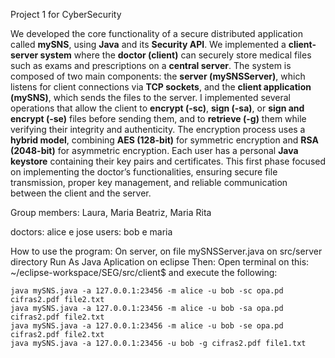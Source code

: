 Project 1 for CyberSecurity


We developed the core functionality of a secure distributed application called **mySNS**, using **Java** and its **Security API**. We implemented a **client-server system** where the **doctor (client)** can securely store medical files such as exams and prescriptions on a **central server**. The system is composed of two main components: the **server (mySNSServer)**, which listens for client connections via **TCP sockets**, and the **client application (mySNS)**, which sends the files to the server. I implemented several operations that allow the client to **encrypt (-sc)**, **sign (-sa)**, or **sign and encrypt (-se)** files before sending them, and to **retrieve (-g)** them while verifying their integrity and authenticity. The encryption process uses a **hybrid model**, combining **AES (128-bit)** for symmetric encryption and **RSA (2048-bit)** for asymmetric encryption. Each user has a personal **Java keystore** containing their key pairs and certificates. This first phase focused on implementing the doctor’s functionalities, ensuring secure file transmission, proper key management, and reliable communication between the client and the server.



Group members: Laura, Maria Beatriz, Maria Rita 


doctors: alice e jose
users: bob e maria


How to use the program:
On server, on file mySNSServer.java on src/server directory Run As Java Aplication on eclipse
Then:
Open terminal on this: ~/eclipse-workspace/SEG/src/client$
and execute the following:

	java mySNS.java -a 127.0.0.1:23456 -m alice -u bob -sc opa.pd cifras2.pdf file2.txt
	java mySNS.java -a 127.0.0.1:23456 -m alice -u bob -sa opa.pd cifras2.pdf file2.txt
	java mySNS.java -a 127.0.0.1:23456 -m alice -u bob -se opa.pd cifras2.pdf file2.txt
	java mySNS.java -a 127.0.0.1:23456 -u bob -g cifras2.pdf file1.txt
